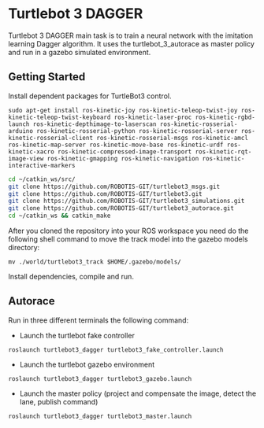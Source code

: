 # Turtlebot 3 DAGGER #

Turtlebot 3 DAGGER main task is to train a neural network with the imitation learning Dagger algorithm. It uses the turtlebot_3_autorace as master policy and run in a gazebo simulated environment.

## Getting Started ##

Install dependent packages for TurtleBot3 control.
```shell
sudo apt-get install ros-kinetic-joy ros-kinetic-teleop-twist-joy ros-kinetic-teleop-twist-keyboard ros-kinetic-laser-proc ros-kinetic-rgbd-launch ros-kinetic-depthimage-to-laserscan ros-kinetic-rosserial-arduino ros-kinetic-rosserial-python ros-kinetic-rosserial-server ros-kinetic-rosserial-client ros-kinetic-rosserial-msgs ros-kinetic-amcl ros-kinetic-map-server ros-kinetic-move-base ros-kinetic-urdf ros-kinetic-xacro ros-kinetic-compressed-image-transport ros-kinetic-rqt-image-view ros-kinetic-gmapping ros-kinetic-navigation ros-kinetic-interactive-markers
```

```bash
cd ~/catkin_ws/src/
git clone https://github.com/ROBOTIS-GIT/turtlebot3_msgs.git
git clone https://github.com/ROBOTIS-GIT/turtlebot3.git
git clone https://github.com/ROBOTIS-GIT/turtlebot3_simulations.git
git clone https://github.com/ROBOTIS-GIT/turtlebot3_autorace.git
cd ~/catkin_ws && catkin_make
```


After you cloned the repository into your ROS workspace you need do the following shell command to move the track model into the gazebo models directory:

```shell
mv ./world/turtlebot3_track $HOME/.gazebo/models/
```

Install dependencies, compile and run.

## Autorace ##

Run in three different terminals the following command:

- Launch the turtlebot fake controller

```shell
roslaunch turtlebot3_dagger turtlebot3_fake_controller.launch
```

- Launch the turtlebot gazebo environment

```shell
roslaunch turtlebot3_dagger turtlebot3_gazebo.launch
```

- Launch the master policy (project and compensate the image, detect the lane, publish command)

```shell
roslaunch turtlebot3_dagger turtlebot3_master.launch
```
